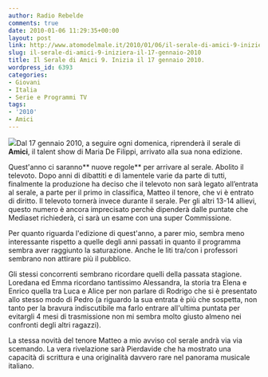 ```yaml
---
author: Radio Rebelde
comments: true
date: 2010-01-06 11:29:35+00:00
layout: post
link: http://www.atomodelmale.it/2010/01/06/il-serale-di-amici-9-iniziera-il-17-gennaio-2010/
slug: il-serale-di-amici-9-iniziera-il-17-gennaio-2010
title: Il Serale di Amici 9. Inizia il 17 gennaio 2010.
wordpress_id: 6393
categories:
- Giovani
- Italia
- Serie e Programmi TV
tags:
- '2010'
- Amici
---
```


![](http://www.atomodelmale.it/wp-content/uploads/2010/01/Amici-serale_logo-300x240.jpg)Dal 17 gennaio 2010, a seguire ogni domenica, riprenderà il serale di **Amici**, il talent show di Maria De Filippi, arrivato alla sua nona edizione.

Quest'anno ci saranno** nuove regole** per arrivare al serale. Abolito il televoto. Dopo anni di dibattiti e di lamentele varie da parte di tutti, finalmente la produzione ha deciso che il televoto non sarà legato all’entrata al serale, a parte per il primo in classifica, Matteo il tenore, che vi è entrato di diritto. Il televoto tornerà invece durante il serale. Per gli altri 13-14 allievi, questo numero è ancora imprecisato perchè dipenderà dalle puntate che Mediaset richiederà, ci sarà un esame con una super Commissione.<!-- more -->



Per quanto riguarda l'edizione di quest'anno, a parer mio, sembra meno interessante rispetto a quelle degli anni passati in quanto il programma sembra aver raggiunto la saturazione. Anche le liti tra/con i professori sembrano non attirare più il pubblico.

Gli stessi concorrenti sembrano ricordare quelli della passata stagione. Loredana ed Emma ricordano tantissimo Alessandra, la storia tra Elena e Enrico quella tra Luca e Alice per non parlare di Rodrigo che si è presentato allo stesso modo di Pedro (a riguardo la sua entrata è più che sospetta, non tanto per la bravura indiscutibile ma farlo entrare all'ultima puntata per evitargli 4 mesi di trasmissione non mi sembra molto giusto almeno nei confronti degli altri ragazzi).

La stessa novità del tenore Matteo a mio avviso col serale andrà via via scemando. La vera rivelazione sarà Pierdavide che ha mostrato una capacità di scrittura e una originalità davvero rare nel panorama musicale italiano.

